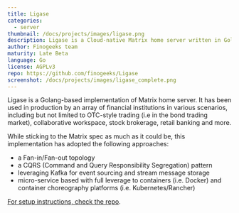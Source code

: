 ```yaml
---
title: Ligase
categories:
  - server
thumbnail: /docs/projects/images/ligase.png
description: Ligase is a Cloud-native Matrix home server written in Golang.
author: Finogeeks team
maturity: Late Beta
language: Go
license: AGPLv3
repo: https://github.com/finogeeks/Ligase
screenshot: /docs/projects/images/ligase_complete.png
---
```


Ligase is a Golang-based implementation of Matrix home server. It has been used in production by an array of financial institutions in various scenarios, including but not limited to OTC-style trading (i.e in the bond trading market), collaborative workspace, stock brokerage, retail banking and more.

While sticking to the Matrix spec as much as it could be, this implementation has adopted the following approaches:
* a Fan-in/Fan-out topology
* a CQRS (Command and Query Responsibility Segregation) pattern
* leveraging Kafka for event sourcing and stream message storage
* micro-service based with full leverage to containers (i.e. Docker) and container choreography platforms (i.e. Kubernetes/Rancher)

[For setup instructions, check the repo](https://github.com/finogeeks/Ligase).
